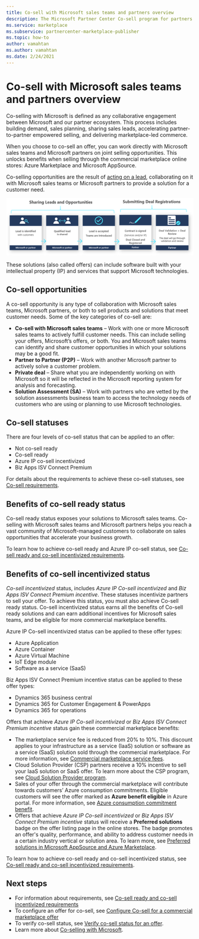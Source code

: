 ```yaml
---
title: Co-sell with Microsoft sales teams and partners overview
description: The Microsoft Partner Center Co-sell program for partners can help you reach a vast customer base and generate new sales.
ms.service: marketplace 
ms.subservice: partnercenter-marketplace-publisher
ms.topic: how-to
author: vamahtan
ms.author: vamahtan
ms.date: 2/24/2021
---
```


# Co-sell with Microsoft sales teams and partners overview

Co-selling with Microsoft is defined as any collaborative engagement between Microsoft and our partner ecosystem. This process includes building demand, sales planning, sharing sales leads, accelerating partner-to-partner empowered selling, and delivering marketplace-led commerce.

When you choose to co-sell an offer, you can work directly with Microsoft sales teams and Microsoft partners on joint selling opportunities. This unlocks benefits when selling through the commercial marketplace online stores: Azure Marketplace and Microsoft AppSource.

Co-selling opportunities are the result of [acting on a lead](./partner-center-portal/commercial-marketplace-get-customer-leads.md), collaborating on it with Microsoft sales teams or Microsoft partners to provide a solution for a customer need.

[![Diagram showing how Co-sell happens when sales leads are shared, accepted, and won against Microsoft-managed customers..](./media/marketplace-publishers-guide/marketplace-co-sell-v2.png)](./media/marketplace-publishers-guide/marketplace-co-sell-v2.png#lightbox)

These solutions (also called offers) can include software built with your intellectual property (IP) and services that support Microsoft technologies.

## Co-sell opportunities

A co-sell opportunity is any type of collaboration with Microsoft sales teams, Microsoft partners, or both to sell products and solutions that meet customer needs. Some of the key categories of co-sell are:

- **Co-sell with Microsoft sales teams** – Work with one or more Microsoft sales teams to actively fulfill customer needs. This can include selling your offers, Microsoft’s offers, or both. You and Microsoft sales teams can identify and share customer opportunities in which your solutions may be a good fit.
- **Partner to Partner (P2P)** – Work with another Microsoft partner to actively solve a customer problem.
- **Private deal** – Share what you are independently working on with Microsoft so it will be reflected in the Microsoft reporting system for analysis and forecasting.
- **Solution Assessment (SA)** – Work with partners who are vetted by the solution assessments business team to access the technology needs of customers who are using or planning to use Microsoft technologies.

## Co-sell statuses

There are four levels of co-sell status that can be applied to an offer:

- Not co-sell ready
- Co-sell ready
- Azure IP co-sell incentivized
- Biz Apps ISV Connect Premium  

For details about the requirements to achieve these co-sell statuses, see [Co-sell requirements](co-sell-requirements.md).

## Benefits of co-sell ready status

Co-sell ready status exposes your solutions to Microsoft sales teams. Co-selling with Microsoft sales teams and Microsoft partners helps you reach a vast community of Microsoft-managed customers to collaborate on sales opportunities that accelerate your business growth.

To learn how to achieve co-sell ready and Azure IP co-sell status, see [Co-sell ready and co-sell incentivized requirements](co-sell-requirements.md).

## Benefits of co-sell incentivized status

_Co-sell incentivized_ status, includes _Azure IP Co-sell incentivized_ and _Biz Apps ISV Connect Premium incentive_. These statuses incentivize partners to sell your offer. To achieve this status, you must also achieve Co-sell ready status. Co-sell incentivized status earns all the benefits of Co-sell ready solutions and can earn additional incentives for Microsoft sales teams, and be eligible for more commercial marketplace benefits.

Azure IP Co-sell incentivized status can be applied to these offer types:

- Azure Application
- Azure Container
- Azure Virtual Machine
- IoT Edge module
- Software as a service (SaaS)

Biz Apps ISV Connect Premium incentive status can be applied to these offer types:

- Dynamics 365 business central
- Dynamics 365 for Customer Engagement & PowerApps
- Dynamics 365 for operations

Offers that achieve _Azure IP Co-sell incentivized_ or _Biz Apps ISV Connect Premium incentive_ status gain these commercial marketplace benefits:

- The marketplace service fee is reduced from 20% to 10%. This discount applies to your infrastructure as a service (IaaS) solution or software as a service (SaaS) solution sold through the commercial marketplace. For more information, see [Commercial marketplace service fees](marketplace-commercial-transaction-capabilities-and-considerations.md#commercial-marketplace-service-fees).
- Cloud Solution Provider (CSP) partners receive a 10% incentive to sell your IaaS solution or SaaS offer. To learn more about the CSP program, see [Cloud Solution Provider program](cloud-solution-providers.md).
- Sales of your offer through the commercial marketplace will contribute towards customers’ Azure consumption commitments. Eligible customers will see the offer marked as **Azure benefit eligible** in Azure portal. For more information, see [Azure consumption commitment benefit](azure-consumption-commitment-benefit.md).
- Offers that achieve _Azure IP Co-sell incentivized_ or _Biz Apps ISV Connect Premium incentive_ status will receive a **Preferred solutions** badge on the offer listing page in the online stores. The badge promotes an offer's quality, performance, and ability to address customer needs in a certain industry vertical or solution area. To learn more, see [Preferred solutions in Microsoft AppSource and Azure Marketplace](preferred-solutions.md).

To learn how to achieve co-sell ready and co-sell incentivized status, see [Co-sell ready and co-sell incentivized requirements](co-sell-requirements.md).

## Next steps

- For information about requirements, see [Co-sell ready and co-sell incentivized requirements](co-sell-requirements.md)
- To configure an offer for co-sell, see [Configure Co-sell for a commercial marketplace offer](commercial-marketplace-co-sell.md)
- To verify co-sell status, see [Verify co-sell status for an offer](co-sell-status.md).
- Learn more about [Co-selling with Microsoft](https://partner.microsoft.com/membership/sell-with-microsoft).
